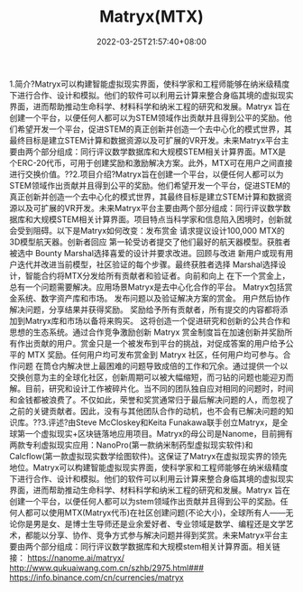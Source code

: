 ﻿---
weight: 
title: "Matryx(MTX)"
description: "Matryx可以构建智能虚拟现实界面，使科学家和工程师能够在纳米级精度下进行合作、设计和模拟"
date: 2022-03-25T21:57:40+08:00
lastmod: 2022-03-25T16:45:40+08:00
draft: false
authors: ["Metabd"]
featuredImage: "matryxmtx.webp"
link: ""
tags: ["数字代币","Matryx(MTX)"]
categories: ["navigation"]
navigation: ["数字代币"]
lightgallery: true
toc: true
pinned: false
recommend: false
recommend1: false
---
1.简介?Matryx可以构建智能虚拟现实界面，使科学家和工程师能够在纳米级精度下进行合作、设计和模拟。他们的软件可以利用云计算来整合身临其境的虚拟现实界面，进而帮助推动生命科学、材料科学和纳米工程的研究和发展。Matryx 旨在创建一个平台，以便任何人都可以为STEM领域作出贡献并且得到公平的奖励。他们希望开发一个平台，促进STEM的真正创新并创造一个去中心化的模式世界，其最终目标是建立STEM计算和数据资源以及可扩展的VR开发。未来Matryx平台主要由两个部分组成：同行评议数学数据库和大规模STEM相关计算界面。MTX是个ERC-20代币，可用于创建奖励和激励解决方案。此外，MTX可在用户之间直接进行交换价值。??2.项目介绍?Matryx旨在创建一个平台，以便任何人都可以为STEM领域作出贡献并且得到公平的奖励。他们希望开发一个平台，促进STEM的真正创新并创造一个去中心化的模式世界，其最终目标是建立STEM计算和数据资源以及可扩展的VR开发。未来Matryx平台主要由两个部分组成：同行评议数学数据库和大规模STEM相关计算界面。项目特点当科学家和信息陷入困境时，创新就会受到阻碍。以下是Matryx如何改变：发布赏金
请求提议设计100,000 MTX的3D模型航天器。创新者回应
第一轮受访者提交了他们最好的航天器模型。获胜者被选中
Bounty Marshal选择喜爱的设计并要求改进。回顾与改进
新用户或现有用户迭代并改进当前模型，社区验证的每个步骤。最终获胜者选择
Marshal选择设计，智能合约将MTX分发给所有贡献者和验证者。向前和向上
在下一个赏金上，总有一个问题需要解决。应用场景Matryx是去中心化合作的平台。 Matryx包括赏金系统、数字资产库和市场。 发布问题以及验证解决方案的赏金。 用户然后协作解决问题，分享结果并获得奖励。 奖励给予所有贡献者，所有提交的内容都将添加到Matryx库和市场以备将来购买。 这将创造一个促进研究和创新的公共合作和思想的生态系统。通过合作竞争激励创新
Matryx 赏金制度旨在加速创新并奖励所有作出贡献的用户。赏金只是一个被发布到平台的挑战，对促成答案的用户给予公平的 MTX 奖励。任何用户均可发布赏金到 Matryx 社区，任何用户均可参与。合作问题
在筒仓内解决世上最困难的问题导致成倍的工作和冗余。通过提供一个以交换创意为主的全球化社区，创新周期可以被大幅缩短，而刁钻的问题也能迎刃而解。目前，研究和设计工作被碎片化。当不同的团队独自应对相同的问题时，时间和金钱都被浪费了。不仅如此，荣誉和奖赏通常归于最后解决问题的人，而忽视了之前的关键贡献者。因此，没有与其他团队合作的动机，也不会有已解决问题的知识库。??3.评述?由Steve McCloskey和Keita Funakawa联手创立Matryx，是全球第一个虚拟现实+区块链落地应用项目。Matryx的母公司是Nanome，目前拥有两款专利虚拟现实应用：NanoPro(第一款纳米制药型虚拟现实软件)和Calcflow(第一款虚拟现实数学绘图软件)。这保证了Matryx在虚拟现实界的领先地位。Matryx可以构建智能虚拟现实界面，使科学家和工程师能够在纳米级精度下进行合作、设计和模拟。他们的软件可以利用云计算来整合身临其境的虚拟现实界面，进而帮助推动生命科学、材料科学和纳米工程的研究和发展。Matryx 旨在创建一个平台，以便任何人都可以为stem领域作出贡献并且得到公平的奖励。任何人都可以使用MTX(Matryx代币)在社区创建问题(不论大小)，全球所有人——无论你是男是女、是博士生导师还是业余爱好者、专业领域是数学、编程还是文学艺术，都能以分享、协作、竞争方式参与解决问题并得到奖赏。未来Matryx平台主要由两个部分组成：同行评议数学数据库和大规模stem相关计算界面。相关链接：
https://nanome.ai/matryx/
http://www.qukuaiwang.com.cn/szhb/2975.html###
https://info.binance.com/cn/currencies/matryx
